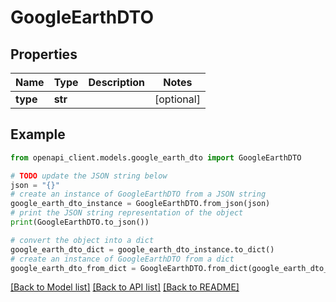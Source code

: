 # GoogleEarthDTO


## Properties

Name | Type | Description | Notes
------------ | ------------- | ------------- | -------------
**type** | **str** |  | [optional] 

## Example

```python
from openapi_client.models.google_earth_dto import GoogleEarthDTO

# TODO update the JSON string below
json = "{}"
# create an instance of GoogleEarthDTO from a JSON string
google_earth_dto_instance = GoogleEarthDTO.from_json(json)
# print the JSON string representation of the object
print(GoogleEarthDTO.to_json())

# convert the object into a dict
google_earth_dto_dict = google_earth_dto_instance.to_dict()
# create an instance of GoogleEarthDTO from a dict
google_earth_dto_from_dict = GoogleEarthDTO.from_dict(google_earth_dto_dict)
```
[[Back to Model list]](../README.md#documentation-for-models) [[Back to API list]](../README.md#documentation-for-api-endpoints) [[Back to README]](../README.md)


